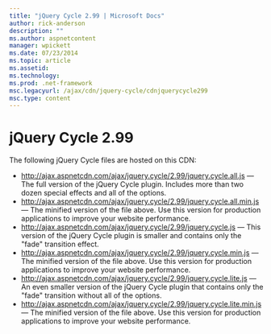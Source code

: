 ```yaml
---
title: "jQuery Cycle 2.99 | Microsoft Docs"
author: rick-anderson
description: ""
ms.author: aspnetcontent
manager: wpickett
ms.date: 07/23/2014
ms.topic: article
ms.assetid: 
ms.technology: 
ms.prod: .net-framework
msc.legacyurl: /ajax/cdn/jquery-cycle/cdnjquerycycle299
msc.type: content
---
```

jQuery Cycle 2.99
====================
The following jQuery Cycle files are hosted on this CDN:

- http://ajax.aspnetcdn.com/ajax/jquery.cycle/2.99/jquery.cycle.all.js &mdash; The full version of the jQuery Cycle plugin. Includes more than two dozen special effects and all of the options.
- http://ajax.aspnetcdn.com/ajax/jquery.cycle/2.99/jquery.cycle.all.min.js &mdash; The minified version of the file above. Use this version for production applications to improve your website performance.
- http://ajax.aspnetcdn.com/ajax/jquery.cycle/2.99/jquery.cycle.js &mdash; This version of the jQuery Cycle plugin is smaller and contains only the "fade" transition effect.
- http://ajax.aspnetcdn.com/ajax/jquery.cycle/2.99/jquery.cycle.min.js &mdash; The minified version of the file above. Use this version for production applications to improve your website performance.
- http://ajax.aspnetcdn.com/ajax/jquery.cycle/2.99/jquery.cycle.lite.js &mdash; An even smaller version of the jQuery Cycle plugin that contains only the "fade" transition without all of the options.
- http://ajax.aspnetcdn.com/ajax/jquery.cycle/2.99/jquery.cycle.lite.min.js &mdash; The minified version of the file above. Use this version for production applications to improve your website performance.
